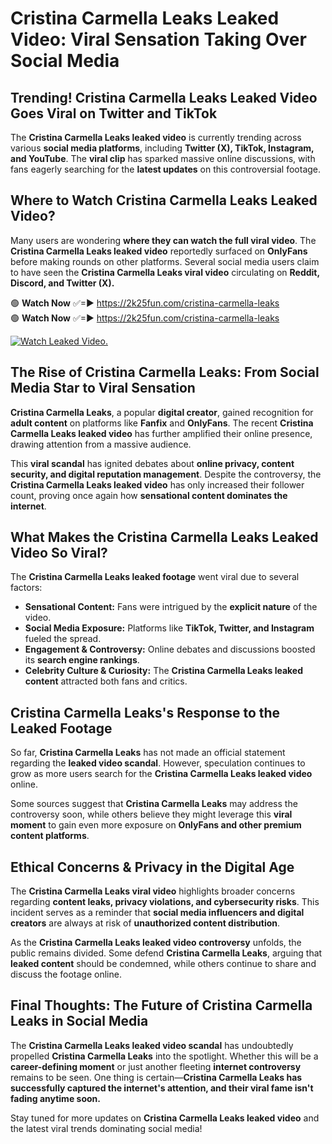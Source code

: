 # Cristina Carmella Leaks Leaked Video: Viral Sensation Taking Over Social Media

## **Trending! Cristina Carmella Leaks Leaked Video Goes Viral on Twitter and TikTok**
The **Cristina Carmella Leaks leaked video** is currently trending across various **social media platforms**, including **Twitter (X), TikTok, Instagram, and YouTube**. The **viral clip** has sparked massive online discussions, with fans eagerly searching for the **latest updates** on this controversial footage.

## **Where to Watch Cristina Carmella Leaks Leaked Video?**
Many users are wondering **where they can watch the full viral video**. The **Cristina Carmella Leaks leaked video** reportedly surfaced on **OnlyFans** before making rounds on other platforms. Several social media users claim to have seen the **Cristina Carmella Leaks viral video** circulating on **Reddit, Discord, and Twitter (X).**

🟢 **Watch Now** ✅=► https://2k25fun.com/cristina-carmella-leaks  
🟢 **Watch Now** ✅=► https://2k25fun.com/cristina-carmella-leaks  

[![Watch Leaked Video.](https://miro.medium.com/v2/resize:fit:828/format:webp/1*cilzJN44JGOrTw9NJCrNHA.gif "Watch Leaked Video")](https://2k25fun.com/cristina-carmella-leaks)

## **The Rise of Cristina Carmella Leaks: From Social Media Star to Viral Sensation**
**Cristina Carmella Leaks**, a popular **digital creator**, gained recognition for **adult content** on platforms like **Fanfix** and **OnlyFans**. The recent **Cristina Carmella Leaks leaked video** has further amplified their online presence, drawing attention from a massive audience.

This **viral scandal** has ignited debates about **online privacy, content security, and digital reputation management**. Despite the controversy, the **Cristina Carmella Leaks leaked video** has only increased their follower count, proving once again how **sensational content dominates the internet**.

## **What Makes the Cristina Carmella Leaks Leaked Video So Viral?**
The **Cristina Carmella Leaks leaked footage** went viral due to several factors:
- **Sensational Content:** Fans were intrigued by the **explicit nature** of the video.
- **Social Media Exposure:** Platforms like **TikTok, Twitter, and Instagram** fueled the spread.
- **Engagement & Controversy:** Online debates and discussions boosted its **search engine rankings**.
- **Celebrity Culture & Curiosity:** The **Cristina Carmella Leaks leaked content** attracted both fans and critics.

## **Cristina Carmella Leaks's Response to the Leaked Footage**
So far, **Cristina Carmella Leaks** has not made an official statement regarding the **leaked video scandal**. However, speculation continues to grow as more users search for the **Cristina Carmella Leaks leaked video** online.

Some sources suggest that **Cristina Carmella Leaks** may address the controversy soon, while others believe they might leverage this **viral moment** to gain even more exposure on **OnlyFans and other premium content platforms**.

## **Ethical Concerns & Privacy in the Digital Age**
The **Cristina Carmella Leaks viral video** highlights broader concerns regarding **content leaks, privacy violations, and cybersecurity risks**. This incident serves as a reminder that **social media influencers and digital creators** are always at risk of **unauthorized content distribution**.

As the **Cristina Carmella Leaks leaked video controversy** unfolds, the public remains divided. Some defend **Cristina Carmella Leaks**, arguing that **leaked content** should be condemned, while others continue to share and discuss the footage online.

## **Final Thoughts: The Future of Cristina Carmella Leaks in Social Media**
The **Cristina Carmella Leaks leaked video scandal** has undoubtedly propelled **Cristina Carmella Leaks** into the spotlight. Whether this will be a **career-defining moment** or just another fleeting **internet controversy** remains to be seen. One thing is certain—**Cristina Carmella Leaks has successfully captured the internet's attention, and their viral fame isn't fading anytime soon.**

Stay tuned for more updates on **Cristina Carmella Leaks leaked video** and the latest viral trends dominating social media!